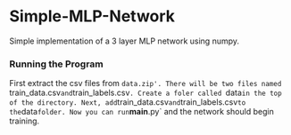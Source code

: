 # Simple-MLP-Network
Simple implementation of a 3 layer MLP network using numpy.

### Running the Program
First extract the csv files from `data.zip'. There will be two files named  `train_data.csv` and `train_labels.csv`. Create a foler called `data` in the top of the directory. Next, add `train_data.csv` and `train_labels.csv` to the `data` folder. Now you can run `__main__.py` and the network should begin training.
